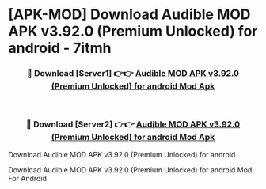 # [APK-MOD] Download Audible MOD APK v3.92.0 (Premium Unlocked) for android - 7itmh


<div align="center">
<h3>🔴 Download [Server1] 👉👉 <a href="https://apk-comot.site?title=Audible_MOD_APK_v3.92.0_(Premium_Unlocked)_for_android">Audible MOD APK v3.92.0 (Premium Unlocked) for android Mod Apk</a></h3><br>
<h3>🔴 Download [Server2] 👉👉 <a href="https://apk-comot.site?title=Audible_MOD_APK_v3.92.0_(Premium_Unlocked)_for_android">Audible MOD APK v3.92.0 (Premium Unlocked) for android Mod Apk</a></h3>
</div>



Download Audible MOD APK v3.92.0 (Premium Unlocked) for android 

Download Audible MOD APK v3.92.0 (Premium Unlocked) for android Mod For Android